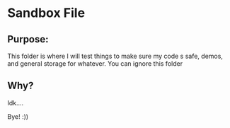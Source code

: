 # Sandbox File

## Purpose:
This folder is where I will test things to make sure my code s safe, demos, and general storage for whatever. You can ignore this folder

## Why?
Idk.... 

Bye! :))